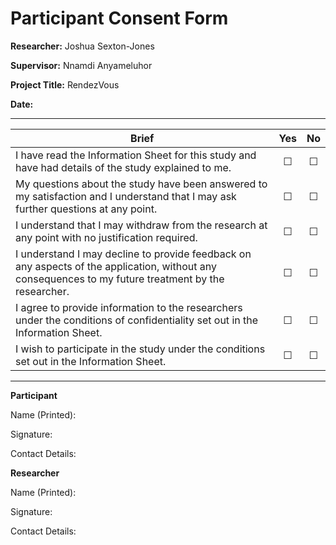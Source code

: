 # Participant Consent Form

**Researcher:** Joshua Sexton-Jones

**Supervisor:** Nnamdi Anyameluhor

**Project Title:** RendezVous

**Date:**

---

| Brief                                                                                                                                                |   Yes   |   No    |
| ---------------------------------------------------------------------------------------------------------------------------------------------------- | :-----: | :-----: |
| I have read the Information Sheet for this study and have had details of the study explained to me.                                                  | &#9744; | &#9744; |
| My questions about the study have been answered to my satisfaction and I understand that I may ask further questions at any point.                   | &#9744; | &#9744; |
| I understand that I may withdraw from the research at any point with no justification required.                                                      | &#9744; | &#9744; |
| I understand I may decline to provide feedback on any aspects of the application, without any consequences to my future treatment by the researcher. | &#9744; | &#9744; |
| I agree to provide information to the researchers under the conditions of confidentiality set out in the Information Sheet.                          | &#9744; | &#9744; |
| I wish to participate in the study under the conditions set out in the Information Sheet.                                                            | &#9744; | &#9744; |

---

**Participant**<br>

Name (Printed):

Signature:

Contact Details:

**Researcher**<br>

Name (Printed):

Signature:

Contact Details:
